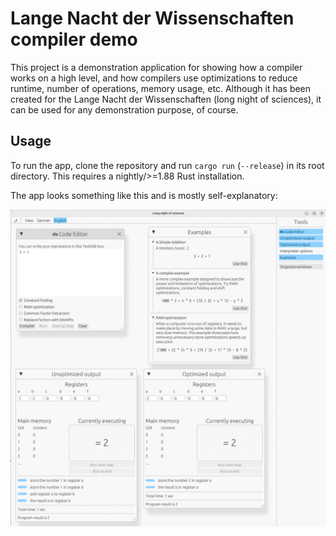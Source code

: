 # Lange Nacht der Wissenschaften compiler demo
This project is a demonstration application for showing how a compiler works on a high level, and how compilers use optimizations to reduce runtime, number of operations, memory usage, etc.
Although it has been created for the Lange Nacht der Wissenschaften (long night of sciences), it can be used for any demonstration purpose, of course.

## Usage
To run the app, clone the repository and run `cargo run` (`--release`) in its root directory. This requires a nightly/>=1.88 Rust installation.

The app looks something like this and is mostly self-explanatory:

![image](./assets/image.png)
